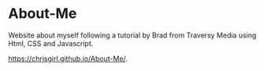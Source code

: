 # About-Me
Website about myself following a tutorial by Brad from Traversy Media using Html, CSS and Javascript.


https://chrisgirl.github.io/About-Me/.
